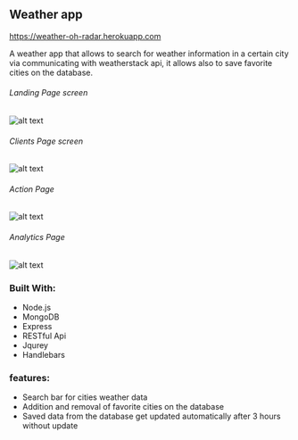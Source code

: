 ## Weather app

https://weather-oh-radar.herokuapp.com

A weather app that allows to search for weather information in a certain city via communicating with weatherstack api, it allows also to save favorite cities on the database.

###### Landing Page screen
![alt text](/images/landing.png "Home Page screenshot")

###### Clients Page screen
![alt text](/images/clients.png "Clients Page screenshot")

###### Action Page
![alt text](/images/actions.png "Action Page screenshot")

###### Analytics Page
![alt text](/images/analytics.png "Analytics Page screenshot")

### Built With:
- Node.js
- MongoDB
- Express
- RESTful Api
- Jqurey
- Handlebars


### features:
- Search bar for cities weather data
- Addition and removal of favorite cities on the database
- Saved data from the database get updated automatically after 3 hours without update